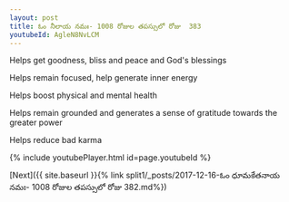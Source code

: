 ```yaml
---
layout: post
title: ఓం నీలాయ నమః- 1008 రోజుల తపస్సులో రోజు  383
youtubeId: AgleN8NvLCM
---
```

 
 
Helps get goodness, bliss and peace and God's blessings
 
Helps remain focused, help generate inner energy 
 
Helps boost physical and mental health 
 
Helps remain grounded and generates a sense of gratitude towards the greater power 
 
Helps reduce bad karma
 
 
 
 


{% include youtubePlayer.html id=page.youtubeId %}
 
[Next]({{ site.baseurl }}{% link  split1/_posts/2017-12-16-ఓం ధూమకేతనాయ నమః- 1008 రోజుల తపస్సులో రోజు  382.md%})
 
